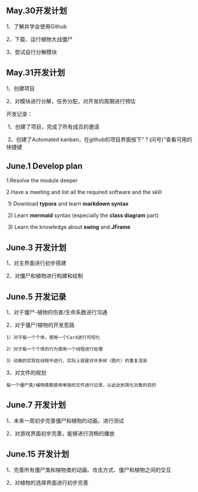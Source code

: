 ## May.30开发计划

1、了解并学会使用Github

2、下载、运行植物大战僵尸

3、尝试自行分解模块



## May.31开发计划

1、创建项目

2、对模块进行分解，任务分配，对开发的周期进行预估

开发记录：

​	1、创建了项目，完成了所有成员的邀请	

​	2、创建了Automated kanban，在github的项目界面按下“？(问号)”查看可用的快捷键

## June.1 Develop plan

1.Resolve the module deeper

2.Have a meeting and list all the required software and the skill

​	1) Download **typora** and learn **markdown syntax**

​	2) Learn **mermaid** syntax (especially the **class diagram** part)

​	3) Learn the knowledge about **swing** and **JFrame**

## June.3 开发计划

1、对主界面进行初步搭建

2、对僵尸和植物进行构建和绘制

## June.5 开发记录

1、对于僵尸-植物的伤害/生命系数进行沟通

2、对于僵尸/植物的开发思路
    
    1）对于每一个个体，使用一个Card进行可视化
    
    2）对于每一个个体的行为使用一个线程进行处理
    
    3）动画的实现在线程中进行，实际上就是对许多帧（图片）的重复渲染

3、对文件的规划

    每一个僵尸类/植物类都使用单独的文件进行记录，以此达到简化对象的目的

## June.7 开发计划

1、未来一周初步完善僵尸和植物的动画，进行测试

2、对游戏界面初步完善，能够进行流畅的播放

## June.15 开发计划

1、完善所有僵尸类和植物类的动画、攻击方式、僵尸和植物之间的交互

2、对植物的选择界面进行初步完善